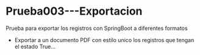 # Prueba003---Exportacion
Prueba para exportar los registros con SpringBoot a diferentes formatos

- Exportar a un documento PDF con estilo unico los registros que tengan el estado True...

